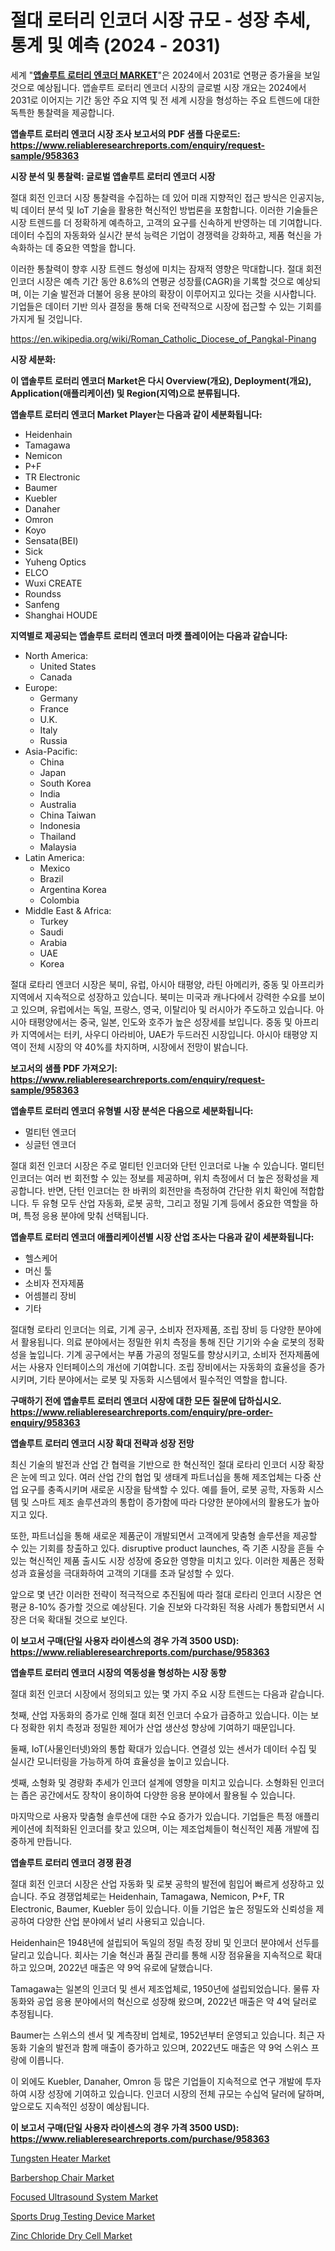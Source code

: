 <p><h1>절대 로터리 인코더 시장 규모 - 성장 추세, 통계 및 예측 (2024 - 2031)</h1></p><p>세계 "<strong><a href="https://www.reliableresearchreports.com/absolute-rotary-encoders-r958363?utm_campaign=106&utm_medium=8&utm_source=Github&utm_content=ia&utm_term=19102024&utm_id=absolute-rotary-encoders">앱솔루트 로터리 엔코더 MARKET</a></strong>"은 2024에서 2031로 연평균 증가율을 보일 것으로 예상됩니다. 앱솔루트 로터리 엔코더 시장의 글로벌 시장 개요는 2024에서 2031로 이어지는 기간 동안 주요 지역 및 전 세계 시장을 형성하는 주요 트렌드에 대한 독특한 통찰력을 제공합니다.</p>
<p><strong>앱솔루트 로터리 엔코더 시장 조사 보고서의 PDF 샘플 다운로드: <a href="https://www.reliableresearchreports.com/enquiry/request-sample/958363?utm_campaign=106&utm_medium=8&utm_source=Github&utm_content=ia&utm_term=19102024&utm_id=absolute-rotary-encoders">https://www.reliableresearchreports.com/enquiry/request-sample/958363</a></strong></p>
<p><strong>시장 분석 및 통찰력: 글로벌 앱솔루트 로터리 엔코더 시장</strong></p>
<p><p>절대 회전 인코더 시장 통찰력을 수집하는 데 있어 미래 지향적인 접근 방식은 인공지능, 빅 데이터 분석 및 IoT 기술을 활용한 혁신적인 방법론을 포함합니다. 이러한 기술들은 시장 트렌드를 더 정확하게 예측하고, 고객의 요구를 신속하게 반영하는 데 기여합니다. 데이터 수집의 자동화와 실시간 분석 능력은 기업이 경쟁력을 강화하고, 제품 혁신을 가속화하는 데 중요한 역할을 합니다. </p><p>이러한 통찰력이 향후 시장 트렌드 형성에 미치는 잠재적 영향은 막대합니다. 절대 회전 인코더 시장은 예측 기간 동안 8.6%의 연평균 성장률(CAGR)을 기록할 것으로 예상되며, 이는 기술 발전과 더불어 응용 분야의 확장이 이루어지고 있다는 것을 시사합니다. 기업들은 데이터 기반 의사 결정을 통해 더욱 전략적으로 시장에 접근할 수 있는 기회를 가지게 될 것입니다.</p></p>
<p><a href="%7CAUTHORITHY_DOMAIN_URL%7C?utm_campaign=106&utm_medium=8&utm_source=Github&utm_content=ia&utm_term=19102024&utm_id=absolute-rotary-encoders">https://en.wikipedia.org/wiki/Roman_Catholic_Diocese_of_Pangkal-Pinang</a></p>
<p><strong>시장 세분화:</strong></p>
<p><strong>이 앱솔루트 로터리 엔코더 Market은 다시 Overview(개요), Deployment(개요), Application(애플리케이션) 및 Region(지역)으로 분류됩니다.</strong></p>
<p><strong>앱솔루트 로터리 엔코더 Market Player는 다음과 같이 세분화됩니다:</strong></p>
<p><ul><li>Heidenhain</li><li>Tamagawa</li><li>Nemicon</li><li>P+F</li><li>TR Electronic</li><li>Baumer</li><li>Kuebler</li><li>Danaher</li><li>Omron</li><li>Koyo</li><li>Sensata(BEI)</li><li>Sick</li><li>Yuheng Optics</li><li>ELCO</li><li>Wuxi CREATE</li><li>Roundss</li><li>Sanfeng</li><li>Shanghai HOUDE</li></ul></p>
<p><strong>지역별로 제공되는 앱솔루트 로터리 엔코더 마켓 플레이어는 다음과 같습니다:</strong></p>
<p><ul>
    <li>
        North America:
        <ul>
            <li>United States</li>
            <li>Canada</li>
        </ul>
    </li>
    <li>
        Europe:
        <ul>
            <li>Germany</li>
            <li>France</li>
            <li>U.K.</li>
            <li>Italy</li>
            <li>Russia</li>
        </ul>
    </li>
    <li>
        Asia-Pacific:
        <ul>
            <li>China</li>
            <li>Japan</li>
            <li>South Korea</li>
            <li>India</li>
            <li>Australia</li>
            <li>China Taiwan</li>
            <li>Indonesia</li>
            <li>Thailand</li>
            <li>Malaysia</li>
        </ul>
    </li>
    <li>
        Latin America:
        <ul>
            <li>Mexico</li>
            <li>Brazil</li>
            <li>Argentina Korea</li>
            <li>Colombia</li>
        </ul>
    </li>
    <li>
        Middle East & Africa:
        <ul>
            <li>Turkey</li>
            <li>Saudi</li>
            <li>Arabia</li>
            <li>UAE</li>
            <li>Korea</li>
        </ul>
    </li>
    </ul></p>
<p><p>절대 로타리 엔코더 시장은 북미, 유럽, 아시아 태평양, 라틴 아메리카, 중동 및 아프리카 지역에서 지속적으로 성장하고 있습니다. 북미는 미국과 캐나다에서 강력한 수요를 보이고 있으며, 유럽에서는 독일, 프랑스, 영국, 이탈리아 및 러시아가 주도하고 있습니다. 아시아 태평양에서는 중국, 일본, 인도와 호주가 높은 성장세를 보입니다. 중동 및 아프리카 지역에서는 터키, 사우디 아라비아, UAE가 두드러진 시장입니다. 아시아 태평양 지역이 전체 시장의 약 40%를 차지하며, 시장에서 전망이 밝습니다.</p></p>
<p><strong>보고서의 샘플 PDF 가져오기: <a href="https://www.reliableresearchreports.com/enquiry/request-sample/958363?utm_campaign=106&utm_medium=8&utm_source=Github&utm_content=ia&utm_term=19102024&utm_id=absolute-rotary-encoders">https://www.reliableresearchreports.com/enquiry/request-sample/958363</a></strong></p>
<p><strong>앱솔루트 로터리 엔코더 유형별 시장 분석은 다음으로 세분화됩니다:</strong></p>
<p><ul><li>멀티턴 엔코더</li><li>싱글턴 엔코더</li></ul></p>
<p><p>절대 회전 인코더 시장은 주로 멀티턴 인코더와 단턴 인코더로 나눌 수 있습니다. 멀티턴 인코더는 여러 번 회전할 수 있는 정보를 제공하며, 위치 측정에서 더 높은 정확성을 제공합니다. 반면, 단턴 인코더는 한 바퀴의 회전만을 측정하여 간단한 위치 확인에 적합합니다. 두 유형 모두 산업 자동화, 로봇 공학, 그리고 정밀 기계 등에서 중요한 역할을 하며, 특정 응용 분야에 맞춰 선택됩니다.</p></p>
<p><strong>앱솔루트 로터리 엔코더 애플리케이션별 시장 산업 조사는 다음과 같이 세분화됩니다:</strong></p>
<p><ul><li>헬스케어</li><li>머신 툴</li><li>소비자 전자제품</li><li>어셈블리 장비</li><li>기타</li></ul></p>
<p><p>절대형 로타리 인코더는 의료, 기계 공구, 소비자 전자제품, 조립 장비 등 다양한 분야에서 활용됩니다. 의료 분야에서는 정밀한 위치 측정을 통해 진단 기기와 수술 로봇의 정확성을 높입니다. 기계 공구에서는 부품 가공의 정밀도를 향상시키고, 소비자 전자제품에서는 사용자 인터페이스의 개선에 기여합니다. 조립 장비에서는 자동화의 효율성을 증가시키며, 기타 분야에서는 로봇 및 자동화 시스템에서 필수적인 역할을 합니다.</p></p>
<p><strong>구매하기 전에 앱솔루트 로터리 엔코더 시장에 대한 모든 질문에 답하십시오. <a href="https://www.reliableresearchreports.com/enquiry/pre-order-enquiry/958363?utm_campaign=106&utm_medium=8&utm_source=Github&utm_content=ia&utm_term=19102024&utm_id=absolute-rotary-encoders">https://www.reliableresearchreports.com/enquiry/pre-order-enquiry/958363</a></strong></p>
<p><strong>앱솔루트 로터리 엔코더 시장 확대 전략과 성장 전망</strong></p>
<p><p>최신 기술의 발전과 산업 간 협력을 기반으로 한 혁신적인 절대 로타리 인코더 시장 확장은 눈에 띄고 있다. 여러 산업 간의 협업 및 생태계 파트너십을 통해 제조업체는 다중 산업 요구를 충족시키며 새로운 시장을 탐색할 수 있다. 예를 들어, 로봇 공학, 자동화 시스템 및 스마트 제조 솔루션과의 통합이 증가함에 따라 다양한 분야에서의 활용도가 높아지고 있다. </p><p>또한, 파트너십을 통해 새로운 제품군이 개발되면서 고객에게 맞춤형 솔루션을 제공할 수 있는 기회를 창출하고 있다. disruptive product launches, 즉 기존 시장을 흔들 수 있는 혁신적인 제품 출시도 시장 성장에 중요한 영향을 미치고 있다. 이러한 제품은 정확성과 효율성을 극대화하여 고객의 기대를 초과 달성할 수 있다.</p><p>앞으로 몇 년간 이러한 전략이 적극적으로 추진됨에 따라 절대 로타리 인코더 시장은 연평균 8-10% 증가할 것으로 예상된다. 기술 진보와 다각화된 적용 사례가 통합되면서 시장은 더욱 확대될 것으로 보인다.</p></p>
<p><strong>이 보고서 구매(단일 사용자 라이센스의 경우 가격 3500 USD): <a href="https://www.reliableresearchreports.com/purchase/958363?utm_campaign=106&utm_medium=8&utm_source=Github&utm_content=ia&utm_term=19102024&utm_id=absolute-rotary-encoders">https://www.reliableresearchreports.com/purchase/958363</a></strong></p>
<p><strong>앱솔루트 로터리 엔코더 시장의 역동성을 형성하는 시장 동향</strong></p>
<p><p>절대 회전 인코더 시장에서 정의되고 있는 몇 가지 주요 시장 트렌드는 다음과 같습니다. </p><p>첫째, 산업 자동화의 증가로 인해 절대 회전 인코더 수요가 급증하고 있습니다. 이는 보다 정확한 위치 측정과 정밀한 제어가 산업 생산성 향상에 기여하기 때문입니다. </p><p>둘째, IoT(사물인터넷)와의 통합 확대가 있습니다. 연결성 있는 센서가 데이터 수집 및 실시간 모니터링을 가능하게 하여 효율성을 높이고 있습니다. </p><p>셋째, 소형화 및 경량화 추세가 인코더 설계에 영향을 미치고 있습니다. 소형화된 인코더는 좁은 공간에서도 장착이 용이하여 다양한 응용 분야에서 활용될 수 있습니다. </p><p>마지막으로 사용자 맞춤형 솔루션에 대한 수요 증가가 있습니다. 기업들은 특정 애플리케이션에 최적화된 인코더를 찾고 있으며, 이는 제조업체들이 혁신적인 제품 개발에 집중하게 만듭니다.</p></p>
<p><strong>앱솔루트 로터리 엔코더 경쟁 환경</strong></p>
<p><p>절대 회전 인코더 시장은 산업 자동화 및 로봇 공학의 발전에 힘입어 빠르게 성장하고 있습니다. 주요 경쟁업체로는 Heidenhain, Tamagawa, Nemicon, P+F, TR Electronic, Baumer, Kuebler 등이 있습니다. 이들 기업은 높은 정밀도와 신뢰성을 제공하여 다양한 산업 분야에서 널리 사용되고 있습니다.</p><p>Heidenhain은 1948년에 설립되어 독일의 정밀 측정 장비 및 인코더 분야에서 선두를 달리고 있습니다. 회사는 기술 혁신과 품질 관리를 통해 시장 점유율을 지속적으로 확대하고 있으며, 2022년 매출은 약 9억 유로에 달했습니다.</p><p>Tamagawa는 일본의 인코더 및 센서 제조업체로, 1950년에 설립되었습니다. 물류 자동화와 공업 응용 분야에서의 혁신으로 성장해 왔으며, 2022년 매출은 약 4억 달러로 추정됩니다.</p><p>Baumer는 스위스의 센서 및 계측장비 업체로, 1952년부터 운영되고 있습니다. 최근 자동화 기술의 발전과 함께 매출이 증가하고 있으며, 2022년도 매출은 약 9억 스위스 프랑에 이릅니다.</p><p>이 외에도 Kuebler, Danaher, Omron 등 많은 기업들이 지속적으로 연구 개발에 투자하여 시장 성장에 기여하고 있습니다. 인코더 시장의 전체 규모는 수십억 달러에 달하며, 앞으로도 지속적인 성장이 예상됩니다.</p></p>
<p><strong>이 보고서 구매(단일 사용자 라이센스의 경우 가격 3500 USD): <a href="https://www.reliableresearchreports.com/purchase/958363?utm_campaign=106&utm_medium=8&utm_source=Github&utm_content=ia&utm_term=19102024&utm_id=absolute-rotary-encoders">https://www.reliableresearchreports.com/purchase/958363</a></strong></p>
<p><p><a href="https://issuu.com/reportprime-2/docs/tungsten-heater-market-size-2030.pp_a1a984cef6e776?utm_campaign=106&utm_medium=8&utm_source=Github&utm_content=ia&utm_term=19102024&utm_id=absolute-rotary-encoders">Tungsten Heater Market</a></p><p><a href="https://www.linkedin.com/pulse/global-barbershop-chair-market-opportunities-forecast-period-za8ke?utm_campaign=106&utm_medium=8&utm_source=Github&utm_content=ia&utm_term=19102024&utm_id=absolute-rotary-encoders">Barbershop Chair Market</a></p><p><a href="https://github.com/aiko92han/Market-Research-Report-List-1/blob/main/focused-ultrasound-system-market.md?utm_campaign=106&utm_medium=8&utm_source=Github&utm_content=ia&utm_term=19102024&utm_id=absolute-rotary-encoders">Focused Ultrasound System Market</a></p><p><a href="https://github.com/michaelhall412/Market-Research-Report-List-1/blob/main/sports-drug-testing-device-market.md?utm_campaign=106&utm_medium=8&utm_source=Github&utm_content=ia&utm_term=19102024&utm_id=absolute-rotary-encoders">Sports Drug Testing Device Market</a></p><p><a href="https://www.linkedin.com/pulse/exploring-zinc-chloride-dry-cell-market-dynamics-global-aylbe?utm_campaign=106&utm_medium=8&utm_source=Github&utm_content=ia&utm_term=19102024&utm_id=absolute-rotary-encoders">Zinc Chloride Dry Cell Market</a></p></p>
